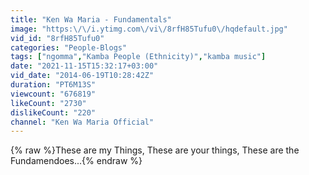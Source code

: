 ```yaml
---
title: "Ken Wa Maria - Fundamentals"
image: "https:\/\/i.ytimg.com\/vi\/8rfH85Tufu0\/hqdefault.jpg"
vid_id: "8rfH85Tufu0"
categories: "People-Blogs"
tags: ["ngomma","Kamba People (Ethnicity)","kamba music"]
date: "2021-11-15T15:32:17+03:00"
vid_date: "2014-06-19T10:28:42Z"
duration: "PT6M13S"
viewcount: "676819"
likeCount: "2730"
dislikeCount: "220"
channel: "Ken Wa Maria Official"
---
```

{% raw %}These are my Things, These are your things, These are the Fundamendoes...{% endraw %}
